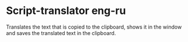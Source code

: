 # Script-translator eng-ru
Translates the text that is copied to the clipboard, shows it in the window and saves the translated text in the clipboard.
